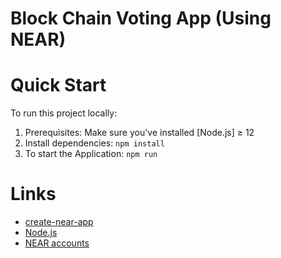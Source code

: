 Block Chain Voting App (Using NEAR)
==================

Quick Start
===========

To run this project locally:

1. Prerequisites: Make sure you've installed [Node.js] ≥ 12
2. Install dependencies: `npm install`
3. To start the Application: `npm run`



# Links
- [create-near-app](https://github.com/near/create-near-app) 
- [Node.js](https://nodejs.org/en/download/package-manager/)
- [NEAR accounts](https://docs.near.org/docs/concepts/account)
